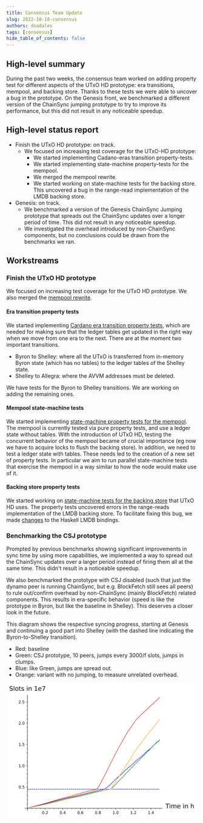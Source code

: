 ```yaml
---
title: Consensus Team Update
slug: 2022-10-18-consensus
authors: dnadales
tags: [consensus]
hide_table_of_contents: false
---
```



## High-level summary

During the past two weeks, the consensus team worked on adding property test for
different aspects of the UTxO HD prototype: era transitions, mempool, and
backing store. Thanks to these tests we were able to uncover a bug in the
prototype. On the Genesis front, we benchmarked a different version of the
ChainSync jumping prototype to try to improve its performance, but this did not
result in any noticeable speedup.

## High-level status report

- Finish the UTxO HD prototype: on track.
  - We focused on increasing test coverage for the UTxO-HD prototype:
    - We started implementing Cadano-eras transition property-tests.
    - We started implementing state-machine property-tests for the mempool.
    - We merged the mempool rewrite.
    - We started working on state-machine tests for the backing store. This
      uncovered a bug in the range-read implementation of the LMDB backing
      store.
- Genesis: on track.
  - We benchmarked a version of the Genesis ChainSync Jumping prototype that
    spreads out the ChainSync updates over a longer period of time. This did not
    result in any noticeable speedup.
  - We investigated the overhead introduced by non-ChainSync components, but no
    conclusions could be drawn from the benchmarks we ran.

## Workstreams

### Finish the UTxO HD prototype

We focused on increasing test coverage for the UTxO HD prototype. We also merged
the [mempool
rewrite](https://github.com/input-output-hk/ouroboros-network/pull/4049).

#### Era transition property tests

We started implementing [Cardano era transition property
tests](https://github.com/input-output-hk/ouroboros-network/issues/4043),
which are needed for making sure that the ledger tables get updated in the
right way when we move from one era to the next. There are at the moment two
important transitions.
- Byron to Shelley: where all the UTxO is transferred from in-memory Byron
  state (which has no tables) to the ledger tables of the Shelley state.
- Shelley to Allegra: where the AVVM addresses must be deleted.

We have tests for the Byron to Shelley transitions. We are working on adding
the remaining ones.

#### Mempool state-machine tests

We started implementing [state-machine property tests for the
mempool](https://github.com/input-output-hk/ouroboros-network/issues/4044).
The mempool is currently tested via pure property tests, and use a ledger
state without tables. With the introduction of UTxO HD, testing the concurrent
behavior of the mempool became of crucial importance (eg now we have to
acquire locks to flush the backing store). In addition, we need to test a
ledger state with tables. These needs led to the creation of a new set of
property tests. In particular we aim to run parallel state-machine tests that
exercise the mempool in a way similar to how the node would make use of it.

#### Backing store property tests

We started working on [state-machine tests for the backing
store](https://github.com/input-output-hk/ouroboros-network/pull/4081) that UTxO
HD uses. The property tests uncovered errors in the range-reads implementation
of the LMDB backing store. To facilitate fixing this bug, we made
[changes](https://github.com/input-output-hk/lmdb-simple/pull/1) to the Haskell
LMDB bindings.

### Benchmarking the CSJ prototype

Prompted by previous benchmarks showing significant improvements in sync time by
using more capabilities, we implemented a way to spread out the ChainSync
updates over a larger period instead of firing them all at the same time. This
didn't result in a noticeable speedup.

We also benchmarked the prototype with CSJ disabled (such that just the dynamo
peer is running ChainSync, but e.g. BlockFetch still sees all peers) to rule
out/confirm overhead by non-ChainSync (mainly BlockFetch) related components.
This results in era-specific behavior (speed is like the prototype in Byron, but
like the baseline in Shelley). This deserves a closer look in the future.

This diagram shows the respective syncing progress, starting at Genesis and
continuing a good part into Shelley (with the dashed line indicating the
Byron-to-Shelley transition).

 - Red: baseline
 - Green: CSJ prototype, 10 peers, jumps every 3000/f slots, jumps in clumps.
 - Blue: like Green, jumps are spread out.
 - Orange: variant with no jumping, to measure unrelated overhead.

![](/images/happy-path-csj-prototype-bench-2.svg)
